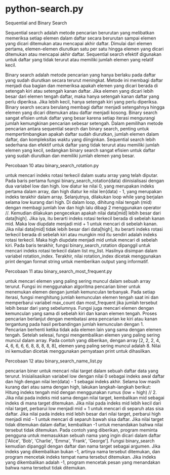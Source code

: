 # python-search.py

Sequential and Binary Search

Sequential search adalah metode pencarian berurutan yang melibatkan memeriksa setiap elemen dalam daftar secara berurutan sampai elemen yang dicari ditemukan atau mencapai akhir daftar. Dimulai dari elemen pertama, elemen-elemen diurutkan satu per satu hingga elemen yang dicari ditemukan atau mencapai akhir daftar. Sequential search efektif digunakan untuk daftar yang tidak terurut atau memiliki jumlah elemen yang relatif kecil.

Binary search adalah metode pencarian yang hanya berlaku pada daftar yang sudah diurutkan secara terurut meningkat. Metode ini membagi daftar menjadi dua bagian dan memeriksa apakah elemen yang dicari berada di setengah kiri atau setengah kanan daftar. Jika elemen yang dicari lebih besar dari elemen tengah daftar, maka hanya setengah kanan daftar yang perlu diperiksa. Jika lebih kecil, hanya setengah kiri yang perlu diperiksa. Binary search secara berulang membagi daftar menjadi setengahnya hingga elemen yang dicari ditemukan atau daftar menjadi kosong. Binary search sangat efisien untuk daftar yang besar karena setiap iterasi mengurangi jumlah kemungkinan pencarian sebesar setengah. Dalam pemilihan metode pencarian antara sequential search dan binary search, penting untuk mempertimbangkan apakah daftar sudah diurutkan, jumlah elemen dalam daftar, dan kompleksitas waktu yang diinginkan. Sequential search lebih sederhana dan efektif untuk daftar yang tidak terurut atau memiliki jumlah elemen yang kecil, sedangkan binary search sangat efisien untuk daftar yang sudah diurutkan dan memiliki jumlah elemen yang besar.

Percobaan 10 atau binary_search_rotation.py

untuk mencari indeks rotasi terkecil dalam suatu array yang telah diputar. Pada baris pertama fungsi binary_search_rotation(data) diinisialisasi dengan dua variabel low dan high. low diatur ke nilai 0, yang merupakan indeks pertama dalam array, dan high diatur ke nilai len(data) - 1, yang merupakan indeks terakhir dalam array. Selanjutnya, dilakukan loop while yang berjalan selama low kurang dari high. Di dalam loop, dihitung nilai tengah (mid) dengan membagi jumlah low dan high lalu dibagi 2 menggunakan operator //. Kemudian dilakukan pengecekan apakah nilai data[mid] lebih besar dari data[high]. Jika iya, itu berarti indeks rotasi terkecil berada di sebelah kanan mid. Maka low diupdate menjadi mid + 1 untuk mencari di sebelah kanan. Jika nilai data[mid] tidak lebih besar dari data[high], itu berarti indeks rotasi terkecil berada di sebelah kiri atau mungkin mid itu sendiri adalah indeks rotasi terkecil. Maka high diupdate menjadi mid untuk mencari di sebelah kiri. Pada baris terakhir, fungsi binary_search_rotation dipanggil untuk mencari indeks rotasi terkecil dalam list my_list. Hasilnya disimpan dalam variabel rotation_index. Terakhir, nilai rotation_index dicetak menggunakan print dengan format string untuk memberikan output yang informatif.

Percobaan 11 atau binary_search_most_frequent.py

untuk mencari elemen yang paling sering muncul dalam sebuah array terurut. Fungsi ini menggunakan algoritma pencarian biner untuk menemukan elemen dengan jumlah kemunculan terbanyak. Pada setiap iterasi, fungsi menghitung jumlah kemunculan elemen tengah saat ini dan memperbarui variabel max_count dan most_frequent jika jumlah tersebut lebih besar dari yang sebelumnya. Fungsi juga mencari elemen dengan kemunculan yang sama di sebelah kiri dan kanan elemen tengah. Proses pencarian berlanjut dengan membatasi area pencarian ke kiri atau kanan tergantung pada hasil perbandingan jumlah kemunculan dengan 1. Pencarian berhenti ketika tidak ada elemen lain yang sama dengan elemen tengah. Setelah selesai, fungsi mengembalikan elemen yang paling sering muncul dalam array. Pada contoh yang diberikan, dengan array [2, 2, 2, 4, 4, 6, 6, 6, 6, 8, 8, 8, 8, 8], elemen yang paling sering muncul adalah 8. Nilai ini kemudian dicetak menggunakan pernyataan print untuk dihasilkan.

Percobaan 12 atau binary_search_name_list.py

pencarian biner untuk mencari nilai target dalam sebuah daftar data yang terurut. Inisialisasikan variabel low dengan nilai 0 sebagai indeks awal daftar dan high dengan nilai len(data) - 1 sebagai indeks akhir. Selama low masih kurang dari atau sama dengan high, lakukan langkah-langkah berikut: Hitung indeks tengah mid dengan menggunakan rumus (low + high) // 2. Jika nilai pada indeks mid sama dengan nilai target, kembalikan mid sebagai indeks di mana target ditemukan. Jika nilai pada indeks mid lebih kecil dari nilai target, perbarui low menjadi mid + 1 untuk mencari di separuh atas sisa daftar. Jika nilai pada indeks mid lebih besar dari nilai target, perbarui high menjadi mid - 1 untuk mencari di separuh bawah sisa daftar. Jika nilai target tidak ditemukan dalam daftar, kembalikan -1 untuk menandakan bahwa nilai tersebut tidak ditemukan. Pada contoh yang diberikan, program meminta pengguna untuk memasukkan sebuah nama yang ingin dicari dalam daftar ['Alice', 'Bob', 'Charlie', 'Emma', 'Frank', 'George']. Fungsi binary_search kemudian dipanggil dengan daftar dan nama target sebagai argumen. Jika indeks yang dikembalikan bukan -1, artinya nama tersebut ditemukan, dan program mencetak indeks tempat nama tersebut ditemukan. Jika indeks yang dikembalikan adalah -1, program mencetak pesan yang menandakan bahwa nama tersebut tidak ditemukan.
